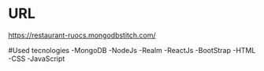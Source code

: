 # URL
https://restaurant-ruocs.mongodbstitch.com/

#Used tecnologies
-MongoDB
-NodeJs
-Realm
-ReactJs
-BootStrap
-HTML
-CSS
-JavaScript
